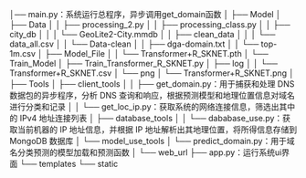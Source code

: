 │── main.py：系统运行总程序，异步调用get_domain函数
│
├── Model
│   ├── Data
│   │   ├── processing_2.py
│   │   ├── processing_class.py
│   │   ├── city_db
│   │   │   └── GeoLite2-City.mmdb
│   │   ├── clean_data
│   │   │   └── data_all.csv
│   │   └── Data-clean
│   │       ├── dga-domain.txt
│   │       └── top-1m.csv
│   ├── Model_File
│   │   └── Transformer+R_SKNET.pth
│   └── Train_Model
│       ├── Train_Transformer_R_SKNET.py
│       ├── log
│       │   └── Transformer+R_SKNET.csv
│       └── png
│           └── Transformer+R_SKNET.png
│
├── Tools
│   ├── client_tools
│   │   ├── get_domain.py：用于捕获和处理 DNS 数据包的异步程序，分析 DNS 查询和响应，根据预测模型和地理位置信息对域名进行分类和记录
│   │   └── get_loc_ip.py：获取系统的网络连接信息，筛选出其中的 IPv4 地址连接列表
│   ├── database_tools
│   │   └── dababase_use.py：获取当前机器的 IP 地址信息，并根据 IP 地址解析出其地理位置，将所得信息存储到 MongoDB 数据库
│   └── model_use_tools
│       └── predict_domain.py：用于域名分类预测的模型加载和预测函数
│
└── web_url
    ├── app.py：运行系统ui界面
    └── templates
        └── static

